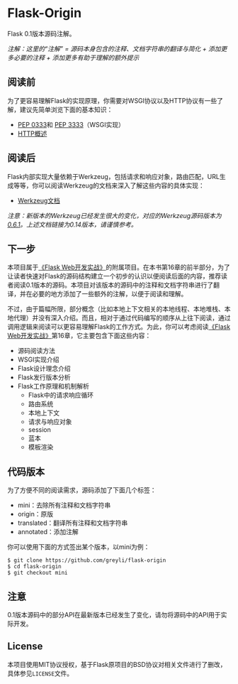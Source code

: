# Flask-Origin

Flask 0.1版本源码注解。

*注解：这里的“注解” = 源码本身包含的注释、文档字符串的翻译与简化 + 添加更多必要的注释 + 添加更多有助于理解的额外提示*

## 阅读前

为了更容易理解Flask的实现原理，你需要对WSGI协议以及HTTP协议有一些了解，建议先简单浏览下面的基本知识：

* [PEP 0333](https://www.python.org/dev/peps/pep-0333/)和
[PEP 3333](https://www.python.org/dev/peps/pep-3333/)（WSGI实现）
* [HTTP概述](https://developer.mozilla.org/zh-CN/docs/Web/HTTP/Overview)

## 阅读后

Flask内部实现大量依赖于Werkzeug，包括请求和响应对象，路由匹配，URL生成等等，你可以阅读Werkzeug的文档来深入了解这些内容的具体实现：

* [Werkzeug文档](http://werkzeug.pocoo.org/docs/)

*注意：新版本的Werkzeug已经发生很大的变化，对应的Werkzeug源码版本为[0.6.1](https://github.com/pallets/werkzeug/tree/0.6.1)。上述文档链接为0.14版本，请谨慎参考。*

## 下一步

本项目属于[《Flask Web开发实战》](http://helloflask.com/book)的附属项目。在本书第16章的前半部分，为了让读者快速对Flask的源码结构建立一个初步的认识以便阅读后面的内容，推荐读者阅读0.1版本的源码。本项目对该版本的源码中的注释和文档字符串进行了翻译，并在必要的地方添加了一些额外的注解，以便于阅读和理解。

不过，由于篇幅所限，部分概念（比如本地上下文相关的本地线程、本地堆栈、本地代理）并没有深入介绍。而且，相对于通过代码编写的顺序从上往下阅读，通过调用逻辑来阅读可以更容易理解Flask的工作方式。为此，你可以考虑阅读[《Flask Web开发实战》](http://helloflask.com/book)第16章，它主要包含下面这些内容：

* 源码阅读方法
* WSGI实现介绍
* Flask设计理念介绍
* Flask发行版本分析
* Flask工作原理和机制解析
  * Flask中的请求响应循环
  * 路由系统
  * 本地上下文
  * 请求与响应对象
  * session
  * 蓝本
  * 模板渲染

## 代码版本

为了方便不同的阅读需求，源码添加了下面几个标签：

* mini：去除所有注释和文档字符串
* origin：原版
* translated：翻译所有注释和文档字符串
* annotated：添加注解

你可以使用下面的方式签出某个版本，以mini为例：

```
$ git clone https://github.com/greyli/flask-origin
$ cd flask-origin
$ git checkout mini
```

## 注意

0.1版本源码中的部分API在最新版本已经发生了变化，请勿将源码中的API用于实际开发。

## License

本项目使用MIT协议授权，基于Flask原项目的BSD协议对相关文件进行了删改，具体参见`LICENSE`文件。
